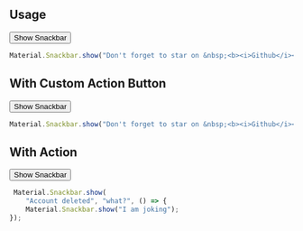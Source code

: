 <ins id="stable"></ins>

## Usage
<div class="p-4 m-1 bg-dark-1">
	<button class="btn" onclick="snack(1)">Show Snackbar</button>	
</div>

```javascript
Material.Snackbar.show("Don't forget to star on &nbsp;<b><i>Github</i></b>");
```
## With Custom Action Button
<div class="p-4 m-1 bg-dark-1">
	<button class="btn" onclick="snack(2)">Show Snackbar</button>	
</div>

```javascript
Material.Snackbar.show("Don't forget to star on &nbsp;<b><i>Github</i></b>", "Sure I can");
```

## With Action 
<div class="p-4 m-1 bg-dark-1">
	<button class="btn" onclick="snack(3)">Show Snackbar</button>	
</div>

```javascript
 Material.Snackbar.show(
    "Account deleted", "what?", () => {
    Material.Snackbar.show("I am joking");
});
```